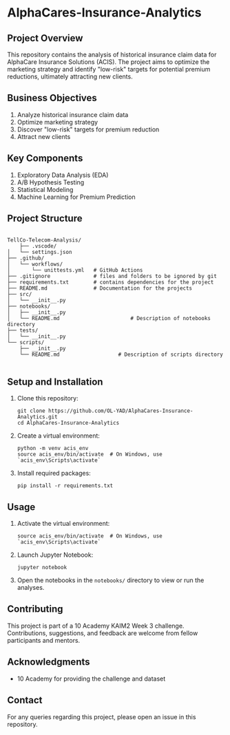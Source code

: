 
# AlphaCares-Insurance-Analytics


## Project Overview
This repository contains the analysis of historical insurance claim data for AlphaCare Insurance Solutions (ACIS). The project aims to optimize the marketing strategy and identify "low-risk" targets for potential premium reductions, ultimately attracting new clients.

## Business Objectives
1. Analyze historical insurance claim data
2. Optimize marketing strategy
3. Discover "low-risk" targets for premium reduction
4. Attract new clients

## Key Components
1. Exploratory Data Analysis (EDA)
2. A/B Hypothesis Testing
3. Statistical Modeling
4. Machine Learning for Premium Prediction


## Project Structure

```plaintext

TellCo-Telecom-Analysis/
    ├── .vscode/
│   └── settings.json
├── .github/
│   └── workflows/
│       └── unittests.yml   # GitHub Actions
├── .gitignore              # files and folders to be ignored by git
├── requirements.txt        # contains dependencies for the project
├── README.md               # Documentation for the projects
├── src/
│   └── __init__.py
├── notebooks/
│   ├── __init__.py
│   └── README.md                       # Description of notebooks directory 
├── tests/
│   └── __init__.py
└── scripts/
    ├── __init__.py
    └── README.md                   # Description of scripts directory
    
```

## Setup and Installation
1. Clone this repository:
   ```
   git clone https://github.com/OL-YAD/AlphaCares-Insurance-Analytics.git
   cd AlphaCares-Insurance-Analytics
   ```
2. Create a virtual environment:
   ```
   python -m venv acis_env
   source acis_env/bin/activate  # On Windows, use `acis_env\Scripts\activate`
   ```
3. Install required packages:
   ```
   pip install -r requirements.txt
   ```

## Usage
1. Activate the virtual environment:
   ```
   source acis_env/bin/activate  # On Windows, use `acis_env\Scripts\activate`
   ```
2. Launch Jupyter Notebook:
   ```
   jupyter notebook
   ```
3. Open the notebooks in the `notebooks/` directory to view or run the analyses.

## Contributing
This project is part of a 10 Academy KAIM2 Week 3 challenge. Contributions, suggestions, and feedback are welcome from fellow participants and mentors.



## Acknowledgments
- 10 Academy for providing the challenge and dataset

## Contact
For any queries regarding this project, please open an issue in this repository.